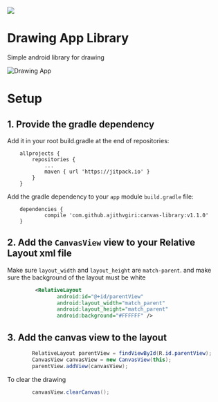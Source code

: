 [![](https://jitpack.io/v/ajithvgiri/canvas-library.svg)](https://jitpack.io/#ajithvgiri/canvas-library)

# Drawing App Library
Simple android library for drawing

![Drawing App](https://imgur.com/a/NSJpC)

# Setup
## 1. Provide the gradle dependency

Add it in your root build.gradle at the end of repositories:
```
	allprojects {
		repositories {
			...
			maven { url 'https://jitpack.io' }
		}
	}
```

Add the gradle dependency to your `app` module `build.gradle` file:

```
	dependencies {
	        compile 'com.github.ajithvgiri:canvas-library:v1.1.0'
	}

```

## 2. Add the `CanvasView` view to your Relative Layout xml file

Make sure `layout_width` and `layout_height` are `match-parent`. and make sure the background of the layout must be white

``` xml
         <RelativeLayout
                android:id="@+id/parentView"
                android:layout_width="match_parent"
                android:layout_height="match_parent"
                android:background="#FFFFFF" />
```

## 3. Add the canvas view to the layout

``` java
        RelativeLayout parentView = findViewById(R.id.parentView);
        CanvasView canvasView = new CanvasView(this);
        parentView.addView(canvasView);
```

To clear the drawing

``` java
        canvasView.clearCanvas();
```
